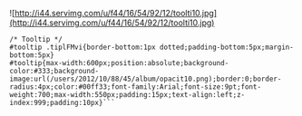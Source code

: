 ![http://i44.servimg.com/u/f44/16/54/92/12/toolti10.jpg](http://i44.servimg.com/u/f44/16/54/92/12/toolti10.jpg)

```
/* Tooltip */
#tooltip .tiplFMvi{border-bottom:1px dotted;padding-bottom:5px;margin-bottom:5px}
#tooltip{max-width:600px;position:absolute;background-color:#333;background-image:url(/users/2012/10/88/45/album/opacit10.png);border:0;border-radius:4px;color:#00ff33;font-family:Arial;font-size:9pt;font-weight:700;max-width:550px;padding:15px;text-align:left;z-index:999;padding:10px}```